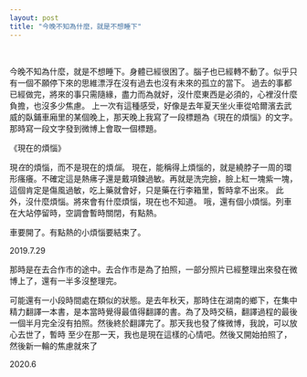 ```yaml
---
layout: post
title: "今晚不知為什麼，就是不想睡下"
---
```


  
&nbsp;
&nbsp;



今晚不知為什麼，就是不想睡下。身體已經很困了。腦子也已經轉不動了。似乎只有一個不願停下來的思維漂浮在沒有過去也沒有未來的孤立的當下。
過去的事都已經做完，將來的事只需隨緣，盡力而為就好，沒什麼東西是必須的，心裡沒什麼負擔，也沒多少焦慮。
上一次有這種感受，好像是去年夏天坐火車從哈爾濱去武威的臥鋪車廂里的某個晚上，那天晚上我寫了一段標題為《現在的煩惱》的文字。那時寫一段文字發到微博上會取一個標題。

《現在的煩惱》

現*在*的煩惱，而不是現在的煩*惱*。
現在，能稱得上煩惱的，就是繞脖子一周的環形瘙癢。不確定這是熱疿子還是戴項鍊過敏。再就是洗完臉，臉上紅一塊紫一塊，這個肯定是傷風過敏，吃上藥就會好，只是藥在行李箱里，暫時拿不出來。
此外，沒什麼煩惱。將來會有什麼煩惱，現在也不知道。
哦，還有個小煩惱。列車在大站停留時，空調會暫時關閉，有點熱。

車要開了。有點熱的小煩惱要結束了。

2019.7.29

那時是在去合作市的途中。去合作市是為了拍照，一部分照片已經整理出來發在微博上了，還有一半多沒整理完。

可能還有一小段時間處在類似的狀態。是去年秋天，那時住在湖南的鄉下，在集中精力翻譯一本書，是本當時覺得最值得翻譯的書。為了及時交稿，翻譯過程的最後一個半月完全沒有拍照。然後終於翻譯完了。那天我也發了條微博，我說，可以放心去世了，暫時
至少在那一天，我也是現在這樣的心情吧。然後又開始拍照了，然後新一輪的焦慮就來了

2020.6